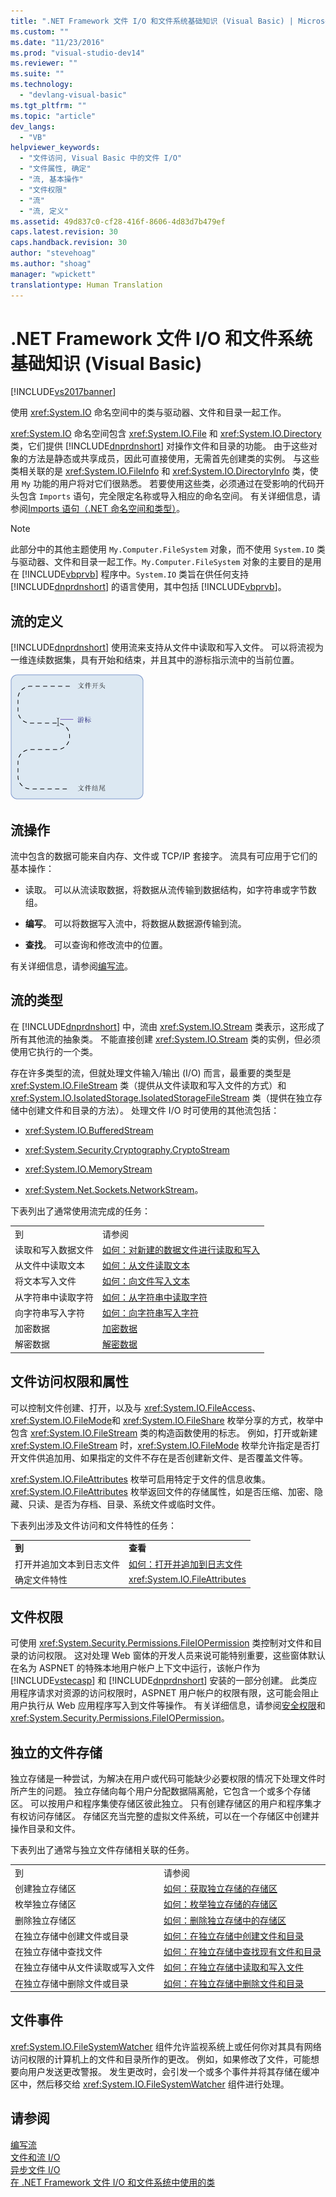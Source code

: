 ```yaml
---
title: ".NET Framework 文件 I/O 和文件系统基础知识 (Visual Basic) | Microsoft Docs"
ms.custom: ""
ms.date: "11/23/2016"
ms.prod: "visual-studio-dev14"
ms.reviewer: ""
ms.suite: ""
ms.technology: 
  - "devlang-visual-basic"
ms.tgt_pltfrm: ""
ms.topic: "article"
dev_langs: 
  - "VB"
helpviewer_keywords: 
  - "文件访问, Visual Basic 中的文件 I/O"
  - "文件属性, 确定"
  - "流, 基本操作"
  - "文件权限"
  - "流"
  - "流, 定义"
ms.assetid: 49d837c0-cf28-416f-8606-4d83d7b479ef
caps.latest.revision: 30
caps.handback.revision: 30
author: "stevehoag"
ms.author: "shoag"
manager: "wpickett"
translationtype: Human Translation
---
```

# .NET Framework 文件 I/O 和文件系统基础知识 (Visual Basic)
[!INCLUDE[vs2017banner](../../../../csharp/includes/vs2017banner.md)]

使用 <xref:System.IO> 命名空间中的类与驱动器、文件和目录一起工作。  
  
 <xref:System.IO> 命名空间包含 <xref:System.IO.File> 和 <xref:System.IO.Directory> 类，它们提供 [!INCLUDE[dnprdnshort](../../../../csharp/getting-started/includes/dnprdnshort_md.md)] 对操作文件和目录的功能。 由于这些对象的方法是静态或共享成员，因此可直接使用，无需首先创建类的实例。 与这些类相关联的是 <xref:System.IO.FileInfo> 和 <xref:System.IO.DirectoryInfo> 类，使用 `My` 功能的用户将对它们很熟悉。 若要使用这些类，必须通过在受影响的代码开头包含 `Imports` 语句，完全限定名称或导入相应的命名空间。 有关详细信息，请参阅[Imports 语句（.NET 命名空间和类型）](../../../../visual-basic/language-reference/statements/imports-statement-net-namespace-and-type.md)。  
  
> [!NOTE]
>  此部分中的其他主题使用 `My.Computer.FileSystem` 对象，而不使用 `System.IO` 类与驱动器、文件和目录一起工作。`My.Computer.FileSystem` 对象的主要目的是用在 [!INCLUDE[vbprvb](../../../../csharp/programming-guide/concepts/linq/includes/vbprvb_md.md)] 程序中。`System.IO` 类旨在供任何支持 [!INCLUDE[dnprdnshort](../../../../csharp/getting-started/includes/dnprdnshort_md.md)] 的语言使用，其中包括 [!INCLUDE[vbprvb](../../../../csharp/programming-guide/concepts/linq/includes/vbprvb_md.md)]。  
  
## 流的定义  
 [!INCLUDE[dnprdnshort](../../../../csharp/getting-started/includes/dnprdnshort_md.md)] 使用流来支持从文件中读取和写入文件。 可以将流视为一维连续数据集，具有开始和结束，并且其中的游标指示流中的当前位置。  
  
 ![光标显示了 Filestream 中的当前位置。](../../../../visual-basic/developing-apps/programming/drives-directories-files/media/filestream.gif "FileStream")  
  
## 流操作  
 流中包含的数据可能来自内存、文件或 TCP\/IP 套接字。 流具有可应用于它们的基本操作：  
  
-   读取。 可以从流读取数据，将数据从流传输到数据结构，如字符串或字节数组。  
  
-   **编写**。 可以将数据写入流中，将数据从数据源传输到流。  
  
-   **查找**。 可以查询和修改流中的位置。  
  
 有关详细信息，请参阅[编写流](../Topic/Composing%20Streams.md)。  
  
## 流的类型  
 在 [!INCLUDE[dnprdnshort](../../../../csharp/getting-started/includes/dnprdnshort_md.md)] 中，流由 <xref:System.IO.Stream> 类表示，这形成了所有其他流的抽象类。 不能直接创建 <xref:System.IO.Stream> 类的实例，但必须使用它执行的一个类。  
  
 存在许多类型的流，但就处理文件输入\/输出 \(I\/O\) 而言，最重要的类型是 <xref:System.IO.FileStream> 类（提供从文件读取和写入文件的方式）和 <xref:System.IO.IsolatedStorage.IsolatedStorageFileStream> 类（提供在独立存储中创建文件和目录的方法）。 处理文件 I\/O 时可使用的其他流包括：  
  
-   <xref:System.IO.BufferedStream>  
  
-   <xref:System.Security.Cryptography.CryptoStream>  
  
-   <xref:System.IO.MemoryStream>  
  
-   <xref:System.Net.Sockets.NetworkStream>。  
  
 下表列出了通常使用流完成的任务：  
  
|||  
|-|-|  
|到|请参阅|  
|读取和写入数据文件|[如何：对新建的数据文件进行读取和写入](../Topic/How%20to:%20Read%20and%20Write%20to%20a%20Newly%20Created%20Data%20File.md)|  
|从文件中读取文本|[如何：从文件读取文本](../Topic/How%20to:%20Read%20Text%20from%20a%20File.md)|  
|将文本写入文件|[如何：向文件写入文本](../Topic/How%20to:%20Write%20Text%20to%20a%20File.md)|  
|从字符串中读取字符|[如何：从字符串中读取字符](../Topic/How%20to:%20Read%20Characters%20from%20a%20String.md)|  
|向字符串写入字符|[如何：向字符串写入字符](../Topic/How%20to:%20Write%20Characters%20to%20a%20String.md)|  
|加密数据|[加密数据](../Topic/Encrypting%20Data.md)|  
|解密数据|[解密数据](../Topic/Decrypting%20Data.md)|  
  
## 文件访问权限和属性  
 可以控制文件创建、打开，以及与 <xref:System.IO.FileAccess>、<xref:System.IO.FileMode>和 <xref:System.IO.FileShare> 枚举分享的方式，枚举中包含 <xref:System.IO.FileStream> 类的构造函数使用的标志。 例如，打开或新建 <xref:System.IO.FileStream> 时，<xref:System.IO.FileMode> 枚举允许指定是否打开文件供追加用、如果指定的文件不存在是否创建新文件、是否覆盖文件等。  
  
 <xref:System.IO.FileAttributes> 枚举可启用特定于文件的信息收集。<xref:System.IO.FileAttributes> 枚举返回文件的存储属性，如是否压缩、加密、隐藏、只读、是否为存档、目录、系统文件或临时文件。  
  
 下表列出涉及文件访问和文件特性的任务：  
  
|||  
|-|-|  
|**到**|**查看**|  
|打开并追加文本到日志文件|[如何：打开并追加到日志文件](../Topic/How%20to:%20Open%20and%20Append%20to%20a%20Log%20File.md)|  
|确定文件特性|<xref:System.IO.FileAttributes>|  
  
## 文件权限  
 可使用 <xref:System.Security.Permissions.FileIOPermission> 类控制对文件和目录的访问权限。 这对处理 Web 窗体的开发人员来说可能特别重要，这些窗体默认在名为 ASPNET 的特殊本地用户帐户上下文中运行，该帐户作为 [!INCLUDE[vstecasp](../../../../csharp/language-reference/preprocessor-directives/includes/vstecasp_md.md)] 和 [!INCLUDE[dnprdnshort](../../../../csharp/getting-started/includes/dnprdnshort_md.md)] 安装的一部分创建。 此类应用程序请求对资源的访问权限时，ASPNET 用户帐户的权限有限，这可能会阻止用户执行从 Web 应用程序写入到文件等操作。 有关详细信息，请参阅[安全权限](http://msdn.microsoft.com/zh-cn/b03757b4-e926-4196-b738-3733ced2bda0)和 <xref:System.Security.Permissions.FileIOPermission>。  
  
## 独立的文件存储  
 独立存储是一种尝试，为解决在用户或代码可能缺少必要权限的情况下处理文件时所产生的问题。 独立存储向每个用户分配数据隔离舱，它包含一个或多个存储区。 可以按用户和程序集使存储区彼此独立。 只有创建存储区的用户和程序集才有权访问存储区。 存储区充当完整的虚拟文件系统，可以在一个存储区中创建并操作目录和文件。  
  
 下表列出了通常与独立文件存储相关联的任务。  
  
|||  
|-|-|  
|到|请参阅|  
|创建独立存储区|[如何：获取独立存储的存储区](../Topic/How%20to:%20Obtain%20Stores%20for%20Isolated%20Storage.md)|  
|枚举独立存储区|[如何：枚举独立存储的存储区](../Topic/How%20to:%20Enumerate%20Stores%20for%20Isolated%20Storage.md)|  
|删除独立存储区|[如何：删除独立存储中的存储区](../Topic/How%20to:%20Delete%20Stores%20in%20Isolated%20Storage.md)|  
|在独立存储中创建文件或目录|[如何：在独立存储中创建文件和目录](../Topic/How%20to:%20Create%20Files%20and%20Directories%20in%20Isolated%20Storage.md)|  
|在独立存储中查找文件|[如何：在独立存储中查找现有文件和目录](../Topic/How%20to:%20Find%20Existing%20Files%20and%20Directories%20in%20Isolated%20Storage.md)|  
|在独立存储中从文件读取或写入文件|[如何：在独立存储中读取和写入文件](../Topic/How%20to:%20Read%20and%20Write%20to%20Files%20in%20Isolated%20Storage.md)|  
|在独立存储中删除文件或目录|[如何：在独立存储中删除文件和目录](../Topic/How%20to:%20Delete%20Files%20and%20Directories%20in%20Isolated%20Storage.md)|  
  
## 文件事件  
 <xref:System.IO.FileSystemWatcher> 组件允许监视系统上或任何你对其具有网络访问权限的计算机上的文件和目录所作的更改。 例如，如果修改了文件，可能想要向用户发送更改警报。 发生更改时，会引发一个或多个事件并将其存储在缓冲区中，然后移交给 <xref:System.IO.FileSystemWatcher> 组件进行处理。  
  
## 请参阅  
 [编写流](../Topic/Composing%20Streams.md)   
 [文件和流 I\/O](../Topic/File%20and%20Stream%20I-O.md)   
 [异步文件 I\/O](../Topic/Asynchronous%20File%20I-O.md)   
 [在 .NET Framework 文件 I\/O 和文件系统中使用的类](../../../../visual-basic/developing-apps/programming/drives-directories-files/classes-used-in-net-framework-file-io-and-the-file-system.md)